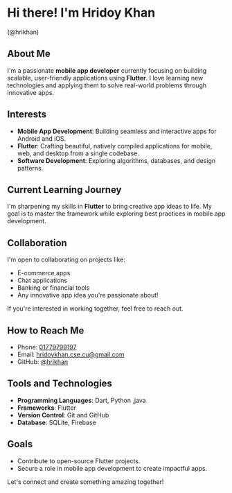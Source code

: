 # Hi there! I'm Hridoy Khan
(@hrikhan)

## About Me
I'm a passionate **mobile app developer** currently focusing on building scalable, user-friendly applications using **Flutter**. I love learning new technologies and applying them to solve real-world problems through innovative apps.

##  Interests
- **Mobile App Development**: Building seamless and interactive apps for Android and iOS.
- **Flutter**: Crafting beautiful, natively compiled applications for mobile, web, and desktop from a single codebase.
- **Software Development**: Exploring algorithms, databases, and design patterns.

##  Current Learning Journey
I'm sharpening my skills in **Flutter** to bring creative app ideas to life. My goal is to master the framework while exploring best practices in mobile app development.

##  Collaboration
I'm open to collaborating on projects like:
- E-commerce apps
- Chat applications
- Banking or financial tools
- Any innovative app idea you're passionate about!

If you're interested in working together, feel free to reach out.

##  How to Reach Me
-  Phone: [01779799197](tel:01779799197)
-  Email: [hridoykhan.cse.cu@gmail.com](mailto:hridoykhan.cse.cu@gmail.com)
-  GitHub: [@hrikhan](https://github.com/hrikhan)

##  Tools and Technologies
- **Programming Languages**: Dart, Python ,java
- **Frameworks**: Flutter
- **Version Control**: Git and GitHub
- **Database**: SQLite, Firebase

##  Goals
- Contribute to open-source Flutter projects.
- Secure a role in mobile app development to create impactful apps.

Let's connect and create something amazing together!
